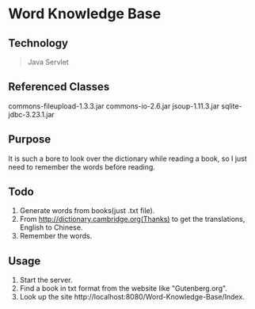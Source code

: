 # Word Knowledge Base

## Technology
> Java
> Servlet

## Referenced Classes
commons-fileupload-1.3.3.jar
commons-io-2.6.jar
jsoup-1.11.3.jar
sqlite-jdbc-3.23.1.jar

## Purpose
It is such a bore to look over the dictionary while reading a book, so I just need to remember the words before reading.

## Todo
1. Generate words from books(just .txt file).
2. From http://dictionary.cambridge.org(Thanks) to get the translations, English to Chinese.
3. Remember the words.

## Usage
1. Start the server.
2. Find a book in txt format from the website like "Gutenberg.org".
2. Look up the site http://localhost:8080/Word-Knowledge-Base/Index.
